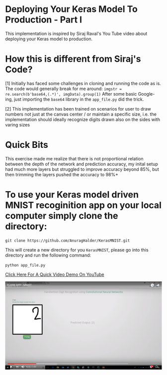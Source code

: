 # Deploying Your Keras Model To Production - Part I

This implementation is inspired by Siraj Raval's You Tube video about deploying your Keras model to production. 

# How this is different from Siraj's Code?

[1] Initially has faced some challenges in cloning and running the code as is. 
The code would generally break for me around:
`imgstr = re.search(b'base64,(.*)', imgData).group(1)`
After some basic Google-ing, just importing the `base64` library in the `app_file.py` did the trick.

[2] This implementation has been trained on scenarios for user to draw numbers not just at the canvas center / or maintain a specific size, i.e. the implementation should ideally recognize digits drawn also on the sides with varing sizes

# Quick Bits

This exercise made me realize that there is not proportional relation between the depth of the network and prediction accuracy, my inital setup had much more layers but struggled to improve accuracy beyond 85%, but then trimming the layers pushed the accuracy to 98%+

# To use your Keras model driven MNIST recoginition app on your local computer simply clone the directory:

`git clone https://github.com/AnuragHalder/KerasMNIST.git`

This will create a new directory for you `KerasMNIST`, please go into this directory and run the following command:

`python app_file.py` 

[Click Here For A Quick Video Demo On YouTube](https://www.youtube.com/watch?v=LFzcnRVCUYQ&feature=youtu.be)

![Example](https://github.com/AnuragHalder/KerasMNIST/blob/master/two.png)

